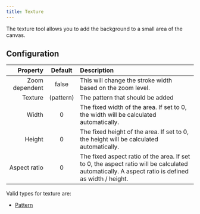 ```yaml
---
title: Texture
---
```


The texture tool allows you to add the background to a small area of the canvas.

## Configuration

|       Property |            Default           | Description                                                                                                                                                                                      |
| -------------: | :--------------------------: | :----------------------------------------------------------------------------------------------------------------------------------------------------------------------------------------------- |
| Zoom dependent |             false            | This will change the stroke width based on the zoom level.                                                                                                                       |
|        Texture | (pattern) | The pattern that should be added                                                                                                                                                                 |
|          Width |               0              | The fixed width of the area. If set to 0, the width will be calculated automatically.                                                                            |
|         Height |               0              | The fixed height of the area. If set to 0, the height will be calculated automatically.                                                                          |
|   Aspect ratio |               0              | The fixed aspect ratio of the area. If set to 0, the aspect ratio will be calculated automatically. A aspect ratio is defined as width / height. |

Valid types for texture are:

- [Pattern](../background#pattern)
